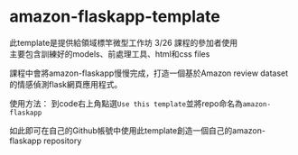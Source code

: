# amazon-flaskapp-template

此template是提供給領域標竿微型工作坊 3/26 課程的參加者使用\
主要包含訓練好的models、前處理工具、html和css files

課程中會將amazon-flaskapp慢慢完成，打造一個基於Amazon review dataset的情感偵測flask網頁應用程式。

使用方法：
到code右上角點選`Use this template`並將repo命名為`amazon-flaskapp`

如此即可在自己的Github帳號中使用此template創造一個自己的amazon-flaskapp repository